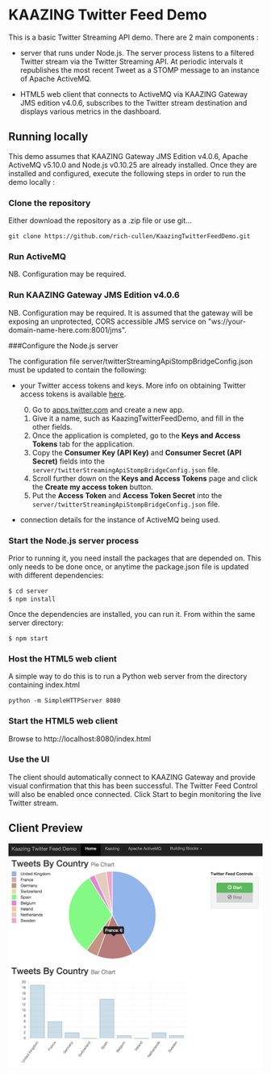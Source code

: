# KAAZING Twitter Feed Demo

This is a basic Twitter Streaming API demo. There are 2 main components :

- server that runs under Node.js. The server process listens to a filtered Twitter stream via the Twitter Streaming API. At periodic intervals it republishes the most recent Tweet as a STOMP message to an instance of Apache ActiveMQ.

- HTML5 web client that connects to ActiveMQ via KAAZING Gateway JMS edition v4.0.6, subscribes to the Twitter stream destination and displays various metrics in the dashboard.


## Running locally

This demo assumes that KAAZING Gateway JMS Edition v4.0.6, Apache ActiveMQ v5.10.0 and Node.js v0.10.25 are already installed. Once they are installed and configured, execute the following steps in order to run the demo locally :


### Clone the repository

Either download the repository as a .zip file or use git...

```Shell
git clone https://github.com/rich-cullen/KaazingTwitterFeedDemo.git
```


### Run ActiveMQ

NB. Configuration may be required.


### Run KAAZING Gateway JMS Edition v4.0.6

NB. Configuration may be required. It is assumed that the gateway will be exposing an unprotected, CORS accessible JMS service on "ws://your-domain-name-here.com:8001/jms".


###Configure the Node.js server

The configuration file server/twitterStreamingApiStompBridgeConfig.json must be updated to contain the following:

- your Twitter access tokens and keys. More info on obtaining Twitter access tokens is available [here](https://dev.twitter.com/oauth/overview).

    0. Go to [apps.twitter.com](https://apps.twitter.com/) and create a new app.
    0. Give it a name, such as KaazingTwitterFeedDemo, and fill in the other fields.
    0. Once the application is completed, go to the **Keys and Access Tokens** tab for the application.
    0. Copy the **Consumer Key (API Key)** and **Consumer Secret (API Secret)** fields into the `server/twitterStreamingApiStompBridgeConfig.json` file.
    0. Scroll further down on the **Keys and Access Tokens** page and click the **Create my access token** button.
    0. Put the **Access Token** and **Access Token Secret** into the `server/twitterStreamingApiStompBridgeConfig.json` file.

- connection details for the instance of ActiveMQ being used.


### Start the Node.js server process

Prior to running it, you need install the packages that are depended on. This only needs to be done once, or anytime the package.json file is updated with different dependencies:

```Shell
$ cd server
$ npm install
```
Once the dependencies are installed, you can run it. From within the same server directory:

```Shell
$ npm start
```


### Host the HTML5 web client

A simple way to do this is to run a Python web server from the directory containing index.html

```Shell
python -m SimpleHTTPServer 8080
```

### Start the HTML5 web client

Browse to http://localhost:8080/index.html


### Use the UI

The client should automatically connect to KAAZING Gateway and provide visual confirmation that this has been successful. The Twitter Feed Control will also be enabled once connected. Click Start to begin monitoring the live Twitter stream.

## Client Preview

<img src="dashboard.png"></img>